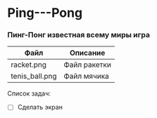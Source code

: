 # Ping---Pong


### Пинг-Понг известная всему миры игра

| Файл | Описание |
|---   |---       |
| racket.png | Файл ракетки |
| tenis_ball.png | Файл мячика |

Список задач:
 - [ ] Сделать экран 